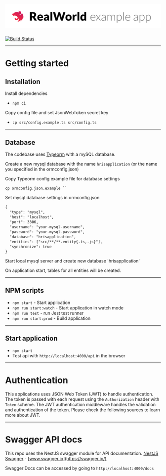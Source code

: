 # ![Node/Express/Mongoose HRIS App](project-logo.png)

[![Build Status](https://travis-ci.org/fluffychacham/hris-back-end-nestjs.svg?branch=master)](https://travis-ci.org/fluffychacham/hris-back-end-nestjs)


----------

# Getting started

## Installation
    
Install dependencies
    
 - `npm ci`

Copy config file and set JsonWebToken secret key

 - `cp src/config.example.ts src/config.ts`
    
----------

## Database

The codebase uses [Typeorm](http://typeorm.io/) with a mySQL database.

Create a new mysql database with the name `hrisapplication` (or the name you specified in the ormconfig.json)

Copy Typeorm config example file for database settings

    cp ormconfig.json.example ``
    
Set mysql database settings in ormconfig.json

    {
      "type": "mysql",
      "host": "localhost",
      "port": 3306,
      "username": "your-mysql-username",
      "password": "your-mysql-password",
      "database": "hrisapplication",
      "entities": ["src/**/**.entity{.ts,.js}"],
      "synchronize": true
    }
    
Start local mysql server and create new database 'hrisapplication'

On application start, tables for all entities will be created.

----------

## NPM scripts

- `npm start` - Start application
- `npm run start:watch` - Start application in watch mode
- `npm run test` - run Jest test runner 
- `npm run start:prod` - Build application

----------

## Start application

- `npm start`
- Test api with `http://localhost:4000/api` in the browser

----------

# Authentication
 
This applications uses JSON Web Token (JWT) to handle authentication. The token is passed with each request using the `Authorization` header with `Token` scheme. The JWT authentication middleware handles the validation and authentication of the token. Please check the following sources to learn more about JWT.

----------
 
# Swagger API docs

This repo uses the NestJS swagger module for API documentation. [NestJS Swagger](https://github.com/nestjs/swagger) - [www.swagger.io](https://swagger.io/)   

Swagger Docs can be accessed by going to `http://localhost:4000/docs`